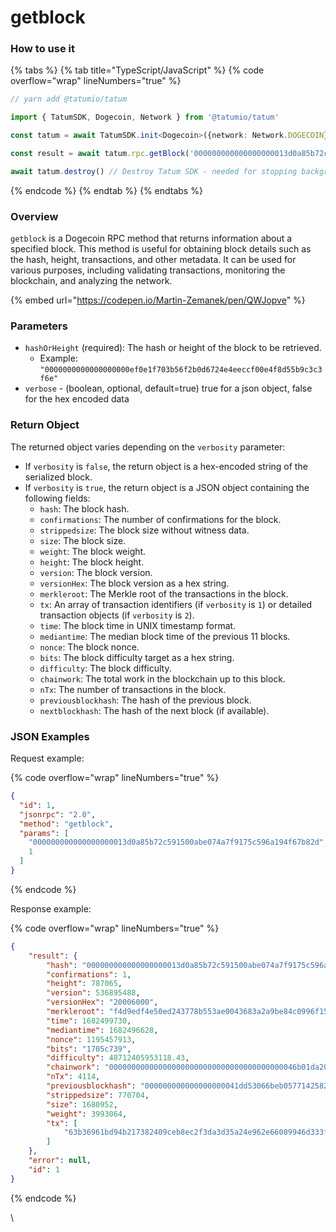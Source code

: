 # getblock

### How to use it

{% tabs %}
{% tab title="TypeScript/JavaScript" %}
{% code overflow="wrap" lineNumbers="true" %}
```typescript
// yarn add @tatumio/tatum

import { TatumSDK, Dogecoin, Network } from '@tatumio/tatum'

const tatum = await TatumSDK.init<Dogecoin>({network: Network.DOGECOIN})

const result = await tatum.rpc.getBlock('000000000000000000013d0a85b72c591500abe074a7f9175c596a194f67b82d')

await tatum.destroy() // Destroy Tatum SDK - needed for stopping background jobs
```
{% endcode %}
{% endtab %}
{% endtabs %}

### Overview

`getblock` is a Dogecoin RPC method that returns information about a specified block. This method is useful for obtaining block details such as the hash, height, transactions, and other metadata. It can be used for various purposes, including validating transactions, monitoring the blockchain, and analyzing the network.

{% embed url="https://codepen.io/Martin-Zemanek/pen/QWJopve" %}

### Parameters

* `hashOrHeight` (required): The hash or height of the block to be retrieved.
  * Example: `"0000000000000000000ef0e1f703b56f2b0d6724e4eeccf00e4f8d55b9c3c3f6e"`
* `verbose` - (boolean, optional, default=true) true for a json object, false for the hex encoded data

### Return Object

The returned object varies depending on the `verbosity` parameter:

* If `verbosity` is `false`, the return object is a hex-encoded string of the serialized block.
* If `verbosity` is `true`, the return object is a JSON object containing the following fields:
  * `hash`: The block hash.
  * `confirmations`: The number of confirmations for the block.
  * `strippedsize`: The block size without witness data.
  * `size`: The block size.
  * `weight`: The block weight.
  * `height`: The block height.
  * `version`: The block version.
  * `versionHex`: The block version as a hex string.
  * `merkleroot`: The Merkle root of the transactions in the block.
  * `tx`: An array of transaction identifiers (if `verbosity` is `1`) or detailed transaction objects (if `verbosity` is `2`).
  * `time`: The block time in UNIX timestamp format.
  * `mediantime`: The median block time of the previous 11 blocks.
  * `nonce`: The block nonce.
  * `bits`: The block difficulty target as a hex string.
  * `difficulty`: The block difficulty.
  * `chainwork`: The total work in the blockchain up to this block.
  * `nTx`: The number of transactions in the block.
  * `previousblockhash`: The hash of the previous block.
  * `nextblockhash`: The hash of the next block (if available).

### JSON Examples

Request example:

{% code overflow="wrap" lineNumbers="true" %}
```json
{
  "id": 1,
  "jsonrpc": "2.0",
  "method": "getblock",
  "params": [
    "000000000000000000013d0a85b72c591500abe074a7f9175c596a194f67b82d",
    1
  ]
}
```
{% endcode %}

Response example:

{% code overflow="wrap" lineNumbers="true" %}
```json
{
    "result": {
        "hash": "000000000000000000013d0a85b72c591500abe074a7f9175c596a194f67b82d",
        "confirmations": 1,
        "height": 787065,
        "version": 536895488,
        "versionHex": "20006000",
        "merkleroot": "f4d9edf4e50ed243778b553ae0043683a2a9be84c0996f15b30e2e282e6bd2d8",
        "time": 1682499730,
        "mediantime": 1682496628,
        "nonce": 1195457913,
        "bits": "1705c739",
        "difficulty": 48712405953118.43,
        "chainwork": "000000000000000000000000000000000000000046b01da204f6db69fc714174",
        "nTx": 4114,
        "previousblockhash": "000000000000000000041dd53066beb0577142582ec56573b5260d915311c773",
        "strippedsize": 770704,
        "size": 1680952,
        "weight": 3993064,
        "tx": [
            "63b36961bd94b217382409ceb8ec2f3da3d35a24e962e66089946d333f1af82b"
        ]
    },
    "error": null,
    "id": 1
}
```
{% endcode %}

\
